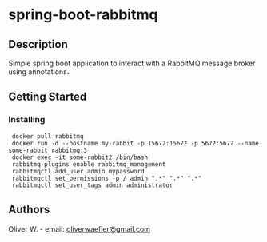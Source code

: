 # spring-boot-rabbitmq

## Description

Simple spring boot application to interact with a RabbitMQ message broker using annotations.

## Getting Started

### Installing

```
 docker pull rabbitmq
 docker run -d --hostname my-rabbit -p 15672:15672 -p 5672:5672 --name some-rabbit rabbitmq:3
 docker exec -it some-rabbit2 /bin/bash
 rabbitmq-plugins enable rabbitmq_management
 rabbitmqctl add_user admin mypassword
 rabbitmqctl set_permissions -p / admin ".*" ".*" ".*"
 rabbitmqctl set_user_tags admin administrator
```

## Authors

Oliver W. - email: oliverwaefler@gmail.com
